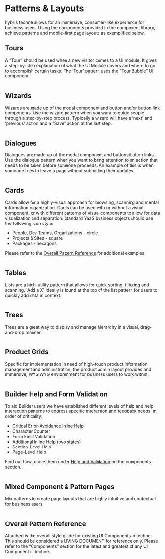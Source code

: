 <!--SIDENAVCONFIG
	{
		"showLeftNav": true,
		"navigation": [
      {
        "text": "Tours",
        "id": "#patterns-tours"
      },
      {
        "text": "Wizards",
        "id": "#patterns-wizard"
      },
      {
        "text": "Dialogues",
        "id": "#patterns-Dialogues"
      },
      {
        "text": "Cards",
        "id": "#patterns-cards"
      },
			{
				"text": "Tables",
				"id": "#patterns-tables"
			},
      {
        "text": "Trees",
        "id": "#patterns-trees"
      },
      {
        "text": "Product Grids",
        "id": "#patterns-retail-product-grids"
      },    
      {
        "text": "Builder Help & Form Validation ",
        "id": "#builder-help-form-validation"
      },
      {
        "text": "Mixed Component & Pattern Pages",
        "id": "#patterns-mixed-pattern-pages"
      },  
      {
        "text": "Overall Style Reference",
        "id": "#patterns-overall-pattern-reference"
      }
    ]
	}
-->

<!---

{
  "text": "First Contact",
  "id": "#patterns-first"
},
{
  "text": "Standard Add/Edit/Delete Page Header",
  "id": "#patterns-header"
},
{
  "text": "Tables",
  "id": "#patterns-tables"
},
 --->

<div class="kss-patterns-page container-fluid" >
  <div class="row">
    <h1>Patterns & Layouts</h1>
    <p>hybris techne allows for an immersive, consumer-like experience for business users. Using the components provided in the component library, achieve patterns and mobile-first page layouts as exemplified below.</p>
  </div>
  <section id="patterns-tours" class="kss-page">
    <h2>Tours</h2>
    <p>A “Tour” should be used when a new visitor comes to a UI module.  It gives a step-by-step explanation of what the UI Module covers and where to go to accomplish certain tasks.  The ‘Tour’ pattern uses the “Tour Bubble” UI component.</p>
    <div class="row">
      <div class="col-md-4 col-xs-12 col-sm-6 text-center sectionSpacing">
        <a class="js_fullscreen" data-toggle="modal" data-id="images/fullscreen/tour_mobile.png" title="View Full Image" href="#viewFullscreen">
          <img src="images/thumbnails/tour_mobile.jpg" alt="" class="img-thumbnail">
        </a>
      </div>
      <div class="col-md-4 col-xs-12 col-sm-6 text-center sectionSpacing">
        <a class="js_fullscreen" data-toggle="modal" data-id="images/fullscreen/Tour_desktop_1.jpg" title="View Full Image" href="#viewFullscreen">
          <img src="images/thumbnails/Tour_desktop_1.jpg" alt="" class="img-thumbnail">
        </a>
      </div>
      <div class="col-md-4 col-xs-12 col-sm-6 text-center sectionSpacing">
        <a class="js_fullscreen" data-toggle="modal" data-id="images/fullscreen/Tour_desktop_2.jpg" title="View Full Image" href="#viewFullscreen">
          <img src="images/thumbnails/Tour_desktop_1.jpg" alt="" class="img-thumbnail">
        </a>
      </div>
    </div>
  </section>
  <!---
  <section id="patterns-card-pages" class="kss-page">
    <h2>First Contact</h2>
    <p>“First Contact” should be used when someone comes to a page that has no data yet.  The ‘First Contact’ pattern uses the Inline Help component but defaults to ‘all on’ until the user initiates closing the help. </p>

    <div class="row">
      <div class="col-md-4 col-xs-12 col-sm-6 text-center sectionSpacing">
        (screen shot coming soon)
      </div>
    </div>
  </section>
  --->
  <section id="patterns-wizard" class="kss-page">
    <h2>Wizards</h2>
    <p>Wizards are made up of the modal component and button and/or button link components. Use the wizard pattern when you want to guide people through a step-by-step process. Typically a wizard will have a ‘next’ and ‘previous’ action and a “Save” action at the last step. </p>
    <div class="row">
      <div class="col-md-4 col-xs-12 col-sm-6 text-center sectionSpacing">
        <a class="js_fullscreen" data-toggle="modal" data-id="images/fullscreen/wizard-desktop.jpg" title="View Full Image" href="#viewFullscreen">
          <img src="images/thumbnails/wizard.jpg" alt="" class="img-thumbnail">
        </a>
      </div>
      <div class="col-md-4 col-xs-12 col-sm-6 text-center sectionSpacing">
        <a class="js_fullscreen" data-toggle="modal" data-id="images/fullscreen/wizard_mobile.png" title="View Full Image" href="#viewFullscreen">
          <img src="images/thumbnails/wizard_mobile.jpg" alt="" class="img-thumbnail">
        </a>
      </div>
    </div>
  </section>
  <section id="patterns-Dialogues" class="kss-page">
    <h2>Dialogues</h2>
    <p>Dialogues are made up of the modal component and buttons/button links. Use the dialogue pattern when you want to bring attention to an action that needs to be taken before someone proceeds.  An example of this is when someone tries to leave a page without submitting their updates. </p>
    <div class="row">
      <div class="col-md-4 col-xs-12 col-sm-6 text-center sectionSpacing">
        <a class="js_fullscreen" data-toggle="modal" data-id="images/fullscreen/Dialogues.jpg" title="View Full Image" href="#viewFullscreen">
          <img src="images/thumbnails/Dialogues.jpg" alt="" class="img-thumbnail">
        </a>
      </div>
    </div>
  </section>
  <!---
  <section id="patterns-tables" class="kss-page">
    <h2>Tables</h2>
    <p></p>
    <div class="row">
      <div class="col-md-4 col-xs-12 col-sm-6 text-center sectionSpacing">
        (screen shot coming soon)
      </div>
    </div>
  </section>
  --->
  <section id="patterns-cards" class="kss-page">
    <h2>Cards</h2>
    <p>Cards allow for a highly-visual approach for browsing, scanning and mental information organization. Cards can be used with or without a visual component, or with different patterns of visual components to allow for data visualization and separation. Standard YaaS business objects should use the following icon style:</p>
    <ul>
      <li>People, Dev Teams, Organizations - circle</li>
      <li>Projects & Sites - square</li>
      <li>Packages - hexagons</li>
    </ul>
    <p>Please refer to the <a href="#patterns-overall-pattern-reference">Overall Pattern Reference</a> for additional examples.</p>
    <div class="row">
      <div class="col-md-4 col-xs-12 col-sm-6 text-center sectionSpacing">
        <a class="js_fullscreen" data-toggle="modal" data-id="images/fullscreen/cards-Packages.jpg" title="View Full Image" href="#viewFullscreen">
          <img src="images/thumbnails/cards-Packages.jpg" alt="" class="img-thumbnail">
        </a>
      </div>
      <div class="col-md-4 col-xs-12 col-sm-6 text-center sectionSpacing">
        <a class="js_fullscreen" data-toggle="modal" data-id="images/fullscreen/cards-team_Members.jpg" title="View Full Image" href="#viewFullscreen">
          <img src="images/thumbnails/cards-team_Members.jpg" alt="" class="img-thumbnail">
        </a>
      </div>
      <div class="col-md-4 col-xs-12 col-sm-6 text-center sectionSpacing">
        <a class="js_fullscreen" data-toggle="modal" data-id="images/fullscreen/cards-mobile.png" title="View Full Image" href="#viewFullscreen">
          <img src="images/thumbnails/Cards-mobile.jpg" alt="" class="img-thumbnail">
        </a>
      </div>
    </div>
  </section>
  <section id="patterns-tables" class="kss-page">
    <h2>Tables</h2>
    <p>Lists are a high-utility pattern that allows for quick sorting, filtering and scanning. 'Add a X' ideally is found at the top of the list pattern for users to quickly add data in context. </p>
    <div class="row">
      <div class="col-md-4 col-xs-12 col-sm-6 text-center sectionSpacing">
        <a class="js_fullscreen" data-toggle="modal" data-id="images/fullscreen/list-team_Members.jpg" title="View Full Image" href="#viewFullscreen">
          <img src="images/thumbnails/list-team_Members.jpg" alt="" class="img-thumbnail">
        </a>
      </div>
      <div class="col-md-4 col-xs-12 col-sm-6 text-center sectionSpacing">
        <a class="js_fullscreen" data-toggle="modal" data-id="images/fullscreen/list-Packages.jpg" title="View Full Image" href="#viewFullscreen">
          <img src="images/thumbnails/lists-Packages.jpg" alt="" class="img-thumbnail">
        </a>
      </div>
      <div class="col-md-4 col-xs-12 col-sm-6 text-center sectionSpacing">
        <a class="js_fullscreen" data-toggle="modal" data-id="images/fullscreen/table_mobile.png" title="View Full Image" href="#viewFullscreen">
          <img src="images/thumbnails/table_mobile.jpg" alt="" class="img-thumbnail">
        </a>
      </div>
    </div>
  </section>
  <section id="patterns-trees" class="kss-page">
    <h2>Trees</h2>
    <p>Trees are a great way to display and manage hierarchy in a visual, drag-and-drop manner.</p>
    <div class="row">
      <div class="col-md-4 col-xs-12 col-sm-6 text-center sectionSpacing">
        <a class="js_fullscreen" data-toggle="modal" data-id="images/fullscreen/Trees_desktop.jpg" title="View Full Image" href="#viewFullscreen">
          <img src="images/thumbnails/Trees_desktop.jpg" alt="" class="img-thumbnail">
        </a>
      </div>
      <div class="col-md-4 col-xs-12 col-sm-6 text-center sectionSpacing">
        <a class="js_fullscreen" data-toggle="modal" data-id="images/fullscreen/Trees_mobile.png" title="View Full Image" href="#viewFullscreen">
          <img src="images/thumbnails/Trees_mobile.jpg" alt="" class="img-thumbnail">
        </a>
      </div>
    </div>
  </section>
  <section id="patterns-retail-product-grids" class="kss-page">
    <h2>Product Grids</h2>
    <p>Specific for implementation in need of high-touch product information management and administration, the product admin layout provides and immersive, WYSIWYG enviorenment for business users to work within.</p>
    <div class="row">
      <div class="col-md-4 col-xs-12 col-sm-6 text-center sectionSpacing">
        <a class="js_fullscreen" data-toggle="modal" data-id="images/fullscreen/Products_desktop.jpg" title="View Full Image" href="#viewFullscreen">
          <img src="images/thumbnails/Products_desktop.jpg" alt="" class="img-thumbnail">
        </a>
      </div>
      <div class="col-md-4 col-xs-12 col-sm-6 text-center sectionSpacing">
        <a class="js_fullscreen" data-toggle="modal" data-id="images/fullscreen/Products_tablet.png" title="View Full Image" href="#viewFullscreen">
          <img src="images/thumbnails/Products_tablet.jpg" alt="" class="img-thumbnail">
        </a>
      </div>
      <div class="col-md-4 col-xs-12 col-sm-6 text-center sectionSpacing">
        <a class="js_fullscreen" data-toggle="modal" data-id="images/fullscreen/products-mobile.png" title="View Full Image" href="#viewFullscreen">
          <img src="images/thumbnails/Products-mobile.jpg" alt="" class="img-thumbnail">
        </a>
      </div>
    </div>
  </section>
  <section id="builder-help-form-validation" class="kss-page">
    <h2>Builder Help and Form Validation </h2>
    <p>To aid Builder users we have established different levels of help and help interaction patterns to address specific interaction and feedback needs. In order of criticality: </p>
    <ul>
      <li>Critical Error-Avoidance Inline Help</li>
      <li>Character Counter</li>
      <li>Form Field Validation</li>
      <li>Additional Inline Help (two states)</li>
      <li>Section-Level Help</li>
      <li>Page-Level Help</li>
    </ul>
    <p>Find out how to use them under <a href="section-6.html">Help and Validation</a> on the components section.</p>
    <div class="row">
      <div class="col-md-4 col-xs-12 col-sm-6 text-center sectionSpacing">
        <a class="js_fullscreen" data-toggle="modal" data-id="images/fullscreen/Help-all.jpg" title="View Full Image" href="#viewFullscreen">
          <img src="images/thumbnails/Help-all.jpg" alt="" class="img-thumbnail">
        </a>
      </div>
      <div class="col-md-4 col-xs-12 col-sm-6 text-center sectionSpacing">
        <a class="js_fullscreen" data-toggle="modal" data-id="images/fullscreen/Help-bubble.jpg" title="View Full Image" href="#viewFullscreen">
          <img src="images/thumbnails/Help-bubble.jpg" alt="" class="img-thumbnail">
        </a>
      </div>
      <div class="col-md-4 col-xs-12 col-sm-6 text-center sectionSpacing">
        <a class="js_fullscreen" data-toggle="modal" data-id="images/fullscreen/Help-pageLevel.jpg" title="View Full Image" href="#viewFullscreen">
          <img src="images/thumbnails/Help-pageLevel.jpg" alt="" class="img-thumbnail">
        </a>
      </div>
      <div class="col-md-4 col-xs-12 col-sm-6 text-center sectionSpacing">
        <a class="js_fullscreen" data-toggle="modal" data-id="images/fullscreen/help-section.jpg" title="View Full Image" href="#viewFullscreen">
          <img src="images/thumbnails/help-section.jpg" alt="" class="img-thumbnail">
        </a>
      </div>
      <div class="col-md-4 col-xs-12 col-sm-6 text-center sectionSpacing">
        <a class="js_fullscreen" data-toggle="modal" data-id="images/fullscreen/help-section-all.jpg" title="View Full Image" href="#viewFullscreen">
          <img src="images/thumbnails/help-section-all.jpg" alt="" class="img-thumbnail">
        </a>
      </div>      
      <div class="col-md-4 col-xs-12 col-sm-6 text-center sectionSpacing">
        <a class="js_fullscreen" data-toggle="modal" data-id="images/fullscreen/Help-mobile.png" title="View Full Image" href="#viewFullscreen">
          <img src="images/thumbnails/Help-mobile.jpg" alt="" class="img-thumbnail">
        </a>
      </div>
    </div>
  </section>
  <section id="patterns-mixed-pattern-pages" class="kss-page">
    <h2>Mixed Component & Pattern Pages</h2>
    <p>Mix patterns to create page layouts that are highly intuitive and contextual for business users</p>
    <div class="row">
      <div class="col-md-4 col-xs-12 col-sm-6 text-center sectionSpacing">
        <a class="js_fullscreen" data-toggle="modal" data-id="images/fullscreen/MixedPatterns_Package.jpg" title="View Full Image" href="#viewFullscreen">
          <img src="images/thumbnails/MixedPatterns_Package.jpg" alt="" class="img-thumbnail">
        </a>
      </div>
      <div class="col-md-4 col-xs-12 col-sm-6 text-center sectionSpacing">
        <a class="js_fullscreen" data-toggle="modal" data-id="images/fullscreen/MixedPatterns_Organization.jpg" title="View Full Image" href="#viewFullscreen">
          <img src="images/thumbnails/MixedPatterns_Organization.jpg" alt="" class="img-thumbnail">
        </a>
      </div>
      <div class="col-md-4 col-xs-12 col-sm-6 text-center sectionSpacing">
        <a class="js_fullscreen" data-toggle="modal" data-id="images/fullscreen/ProjectDetails-mobile.png" title="View Full Image" href="#viewFullscreen">
          <img src="images/thumbnails/ProjectDetails-mobile.png" alt="" class="img-thumbnail">
        </a>
      </div>
    </div>
  </section>
  <section id="patterns-overall-pattern-reference" class="kss-page">
    <h2>Overall Pattern Reference</h2>
    <p>Attached is the overall style guide for existing UI Components in techne.  This should be considered a LIVING DOCUMENT for reference only.  Please refer to the “Components” section for the latest and greatest of any UI Component in techne.</p>
    <div class="row">
      <div class="col-md-4 col-xs-12 col-sm-6 text-center sectionSpacing">
        <a class="js_fullscreen" data-toggle="modal" data-id="images/fullscreen/techne_styles.png" title="View Full Image" href="#viewFullscreen">
          <img src="images/thumbnails/techne_styles.jpg" alt="" class="img-thumbnail">
        </a>
      </div>
    </div>
  </section>
  <div class="modal fade bs-example-modal-lg" id="viewFullscreen">
    <div class="modal-dialog modal-lg">
      <div class="modal-content">
        <div>
          <img src="" class="showFullscreen">
        </div>
      </div>
    </div>
  </div>    
</div>
